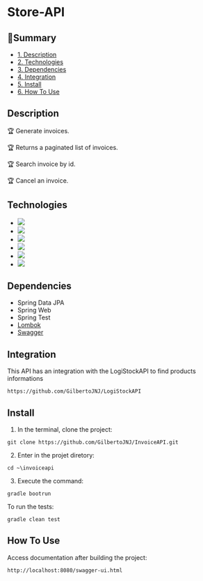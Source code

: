# Store-API
## :book:Summary 
* [1. Description](#description)
* [2. Technologies](#technologies)
* [3. Dependencies](#dependencies)
* [4. Integration](#integration)
* [5. Install](#install)
* [6. How To Use](#how-to-use)

## Description
:trophy: Generate invoices.

:trophy: Returns a paginated list of invoices.

:trophy: Search invoice by id.

:trophy: Cancel an invoice.

## Technologies
- <img src="https://img.shields.io/static/v1?label=java&message=language&color=red&style=for-the-badge&logo=java"/>
- <img src="https://img.shields.io/static/v1?label=gradle&message=build&color=darkgreen&style=for-the-badge&logo=gradle"/>
- <img src="https://img.shields.io/static/v1?label=Postgres&message=database&color=blue&style=for-the-badge&logo=postgresql"/>
- <img src="https://img.shields.io/static/v1?label=spring&message=framework&color=green&style=for-the-badge&logo=spring"/>
- <img src="https://img.shields.io/static/v1?label=junit&message=tests&color=darkgreen&style=for-the-badge&logo=junit5"/>
- <img src="https://img.shields.io/static/v1?label=aws&message=deploy&color=orange&style=for-the-badge&logo=amazonaws"/>

## Dependencies
 - Spring Data JPA
 - Spring Web
 - Spring Test
 - [Lombok](https://projectlombok.org/)
 - [Swagger](https://swagger.io/)

## Integration
This API has an integration with the LogiStockAPI to find products informations
```
https://github.com/GilbertoJNJ/LogiStockAPI
```

## Install 
1. In the terminal, clone the project:
```shell script
git clone https://github.com/GilbertoJNJ/InvoiceAPI.git
```

2. Enter in the projet diretory:
```shell script
cd ~\invoiceapi
```

3. Execute the command:
```shell script
gradle bootrun
```

To run the tests:
```shell script
gradle clean test
```

## How To Use 

Access documentation after building the project:
```
http://localhost:8080/swagger-ui.html
```
